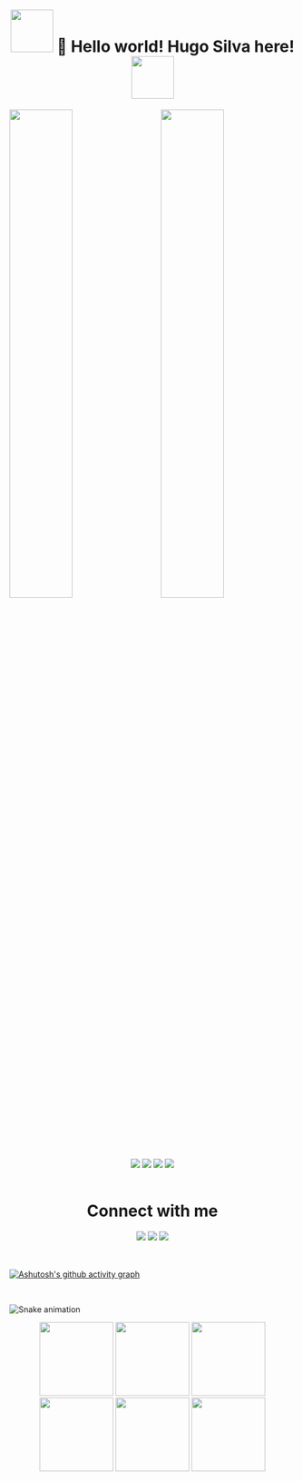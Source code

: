 <h1 align="center" text-align="center">
<img src="https://media.giphy.com/media/ghCX1B38YFXAwttIkg/giphy.gif" width="75">  
👋 Hello world! Hugo Silva here! 
<img src="https://media.giphy.com/media/ghCX1B38YFXAwttIkg/giphy.gif" width="75">
</h1>

<!--
**Hugohs98/hugohs98** is a ✨ _special_ ✨ repository because its `README.md` (this file) appears on your GitHub profile.

Here are some ideas to get you started:

- 🔭 I’m currently working on ...
- 🌱 I’m currently learning ...
- 👯 I’m looking to collaborate on ...
- 🤔 I’m looking for help with ...
- 💬 Ask me about ...
- 📫 How to reach me: ...
- 😄 Pronouns: ...
- ⚡ Fun fact: ...
-->

<div>
<img alogn="left" width="47%" src="https://github-readme-stats.vercel.app/api?username=hugohs98&show_icons=true&theme=dark">
<img align="right" width="47%" src="https://github-readme-stats.vercel.app/api/top-langs/?username=hugohs98&layout=compact&theme=dark">
</div> 


<br />

<section align="center"> 
<img src="https://img.shields.io/badge/python-3670A0?style=for-the-badge&logo=python&logoColor=ffdd54">

<img src="https://img.shields.io/badge/html5-%23E34F26.svg?style=for-the-badge&logo=html5&logoColor=white">

<img src="https://img.shields.io/badge/css3-%231572B6.svg?style=for-the-badge&logo=css3&logoColor=white">

<img src="https://img.shields.io/badge/JavaScript-F7DF1E?style=for-the-badge&logo=javascript&logoColor=black">

</section>

<br />
<h1 align="center">Connect with me</h1>
<div align="center">
<a href="https://www.instagram.com/hugohsilva/" target="_blank"><img src="https://img.shields.io/badge/-Instagram-%23E4405F?style=for-the-badge&logo=instagram&logoColor=white" target="_blank"></a>
<a href="https://www.twitch.tv/hugiii_" target="_blank"><img src="https://img.shields.io/badge/Twitch-9146FF?style=for-the-badge&logo=twitch&logoColor=white" target="_blank"></a>
<a href="https://www.linkedin.com/in/hugo-silva-2bb757210/" target="_blank"><img src="https://img.shields.io/badge/-LinkedIn-%230077B5?style=for-the-badge&logo=linkedin&logoColor=white" target="_blank"></a>   
</div>
<br /> <br /> 
  
[![Ashutosh's github activity graph](https://activity-graph.herokuapp.com/graph?username=hugohs98&theme=xcode)](https://github.com/ashutosh00710/github-readme-activity-graph)

<br /> 

![Snake animation](https://github.com/hugohs98/hugohs98/blob/output/github-contribution-grid-snake.svg)

<div align="center">

<img src="https://media.giphy.com/media/89xtlBTJ49uNE7Zn5w/giphy.gif" width="130">
<img src="https://media.giphy.com/media/89xtlBTJ49uNE7Zn5w/giphy.gif" width="130">
<img src="https://media.giphy.com/media/89xtlBTJ49uNE7Zn5w/giphy.gif" width="130">
<img src="https://media.giphy.com/media/89xtlBTJ49uNE7Zn5w/giphy.gif" width="130">
<img src="https://media.giphy.com/media/89xtlBTJ49uNE7Zn5w/giphy.gif" width="130">
<img src="https://media.giphy.com/media/89xtlBTJ49uNE7Zn5w/giphy.gif" width="130">

</div>
